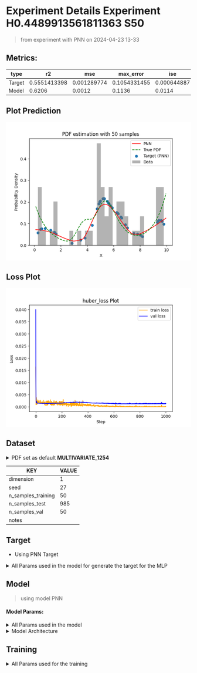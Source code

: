 # Experiment Details Experiment  H0.4489913561811363 S50
> from experiment with PNN
> on 2024-04-23 13-33
## Metrics:
                                                                                                  
| type   | r2           | mse         | max_error    | ise         | kl           | evs          |
|--------|--------------|-------------|--------------|-------------|--------------|--------------|
| Target | 0.5551413398 | 0.001289774 | 0.1054331455 | 0.000644887 | 0.0560670258 | 0.5729628644 |
| Model  | 0.6206       | 0.0012      | 0.1136       | 0.0114      | 0.068        | 0.6914       |
                                                                                                  
## Plot Prediction

<img src="pdf_7b4867aa.png">

## Loss Plot

<img src="loss_7b4867aa.png">

## Dataset

<details><summary>PDF set as default <b>MULTIVARIATE_1254</b></summary>

#### Dimension 1
                                      
| type        | rate | weight |      |
|-------------|------|--------|------|
| exponential | 1    | 0.2    |      |
| logistic    | 4    | 0.8    | 0.25 |
| logistic    | 5.5  | 0.7    | 0.3  |
| exponential | -1   | 0.25   | -10  |
                                      
</details>
                              
| KEY                | VALUE |
|--------------------|-------|
| dimension          | 1     |
| seed               | 27    |
| n_samples_training | 50    |
| n_samples_test     | 985   |
| n_samples_val      | 50    |
| notes              |       |
                              
## Target
- Using PNN Target
<details><summary>All Params used in the model for generate the target for the MLP </summary>

                            
| KEY | VALUE              |
|-----|--------------------|
| h   | 0.4489913561811363 |
                            
</details>

## Model
> using model PNN
#### Model Params:
<details><summary>All Params used in the model </summary>

                                                                                                  
| KEY             | VALUE                                                                        |
|-----------------|------------------------------------------------------------------------------|
| dropout         | 0.0                                                                          |
| hidden_layer    | [(26, Sigmoid()), (26, Tanh()), (24, Sigmoid()), (50, Tanh()), (34, ReLU())] |
| last_activation | lambda                                                                       |
                                                                                                  
</details>

<details><summary>Model Architecture </summary>

LitModularNN(
  (neural_netowrk_modular): NeuralNetworkModular(
    (dropout): Dropout(p=0.0, inplace=False)
    (output_layer): Linear(in_features=34, out_features=1, bias=True)
    (last_activation): AdaptiveSigmoid(
      (sigmoid): Sigmoid()
    )
    (layers): ModuleList(
      (0): Linear(in_features=1, out_features=26, bias=True)
      (1): Linear(in_features=26, out_features=26, bias=True)
      (2): Linear(in_features=26, out_features=24, bias=True)
      (3): Linear(in_features=24, out_features=50, bias=True)
      (4): Linear(in_features=50, out_features=34, bias=True)
      (5): AdaptiveSigmoid(
        (sigmoid): Sigmoid()
      )
    )
    (activation): ModuleList(
      (0): Sigmoid()
      (1): Tanh()
      (2): Sigmoid()
      (3): Tanh()
      (4): ReLU()
    )
  )
)
</details>

## Training
<details><summary>All Params used for the training </summary>

                                        
| KEY           | VALUE                |
|---------------|----------------------|
| epochs        | 1000                 |
| batch_size    | 10                   |
| loss_type     | huber_loss           |
| optimizer     | RMSprop              |
| learning_rate | 0.000625561910265068 |
                                        
</details>

